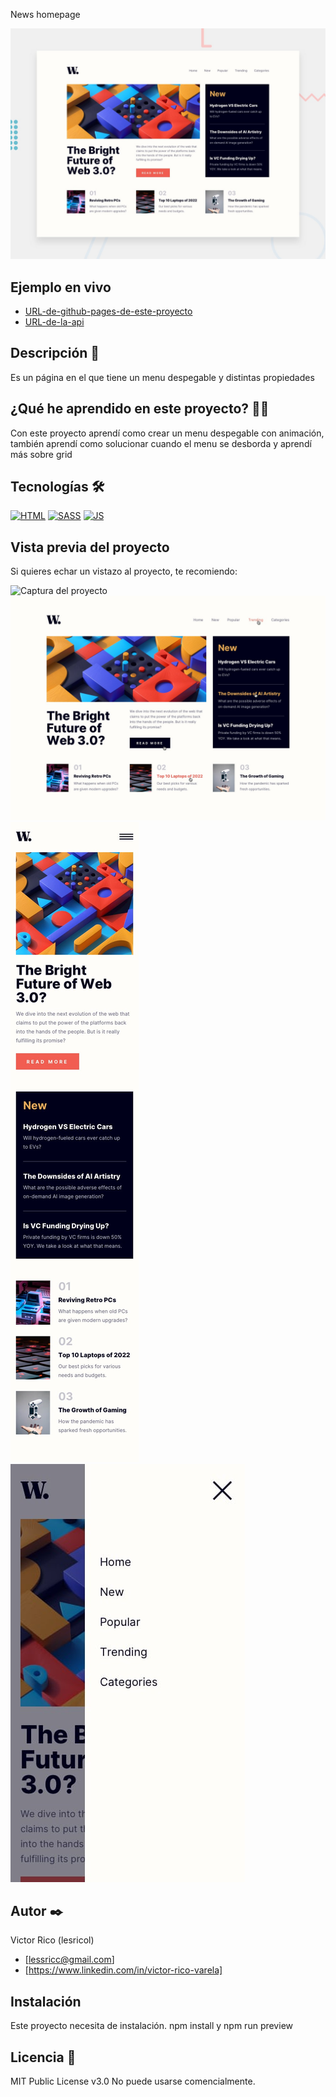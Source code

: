 News homepage

![Imagen del proyecto](https://raw.githubusercontent.com/Lesricol/news-homepage/main/design/desktop-preview.jpg)

## Ejemplo en vivo

- [URL-de-github-pages-de-este-proyecto](URL-de-github-pages-de-este-proyecto)
- [URL-de-la-api](URL-de-la-api)

## Descripción 📑

Es un página en el que tiene un menu despegable y distintas propiedades

## ¿Qué he aprendido en este proyecto? 🙇🏻

Con este proyecto aprendí como crear un menu despegable con animación, también aprendí como solucionar cuando el menu se desborda y aprendí más sobre grid

## Tecnologías 🛠

<!-- Iconos sacados de: https://github.com/hendrasob/badges/blob/master/README.md y https://github.com/alexandresanlim/Badges4-README.md-Profile -->

[![HTML](https://img.shields.io/badge/HTML5-E34F26?style=for-the-badge&logo=html5&logoColor=white)](https://es.wikipedia.org/wiki/HTML5)
[![SASS](https://img.shields.io/badge/Sass-CC6699?style=for-the-badge&logo=sass&logoColor=white)](https://es.wikipedia.org/wiki/sass)
[![JS](https://img.shields.io/badge/JavaScript-F7DF1E?style=for-the-badge&logo=javascript&logoColor=black)](https://es.wikipedia.org/wiki/JavaScript)

## Vista previa del proyecto

Si quieres echar un vistazo al proyecto, te recomiendo:

![Captura del proyecto](https://github.com/eduardofierropro/Portafolio-y-CV/blob/main/CAPTURA-DEL-PROYECTO.jpg?raw=true)
![Captura del proyecto](https://raw.githubusercontent.com/Lesricol/news-homepage/main/design/active-states.jpg)
![Captura del proyecto](https://raw.githubusercontent.com/Lesricol/news-homepage/main/design/mobile-design.jpg)
![Captura del proyecto](https://raw.githubusercontent.com/Lesricol/news-homepage/main/design/mobile-menu.jpg)

## Autor ✒️

Victor Rico (lesricol)

- [lessricc@gmail.com]
- [https://www.linkedin.com/in/victor-rico-varela]


## Instalación

Este proyecto necesita de instalación. npm install y npm run preview

## Licencia 📄

MIT Public License v3.0
No puede usarse comencialmente.
